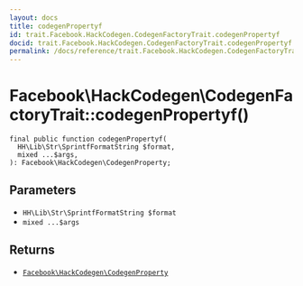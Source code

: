 ```yaml
---
layout: docs
title: codegenPropertyf
id: trait.Facebook.HackCodegen.CodegenFactoryTrait.codegenPropertyf
docid: trait.Facebook.HackCodegen.CodegenFactoryTrait.codegenPropertyf
permalink: /docs/reference/trait.Facebook.HackCodegen.CodegenFactoryTrait.codegenPropertyf.md
---
```

# Facebook\\HackCodegen\\CodegenFactoryTrait::codegenPropertyf()




``` Hack
final public function codegenPropertyf(
  HH\Lib\Str\SprintfFormatString $format,
  mixed ...$args,
): Facebook\HackCodegen\CodegenProperty;
```




## Parameters




- ` HH\Lib\Str\SprintfFormatString $format `
- ` mixed ...$args `




## Returns




+ [` Facebook\HackCodegen\CodegenProperty `](<class.Facebook.HackCodegen.CodegenProperty.md>)